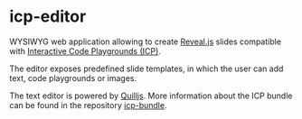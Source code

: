 # icp-editor

WYSIWYG web application allowing to create [Reveal.js](https://revealjs.com/) slides compatible with [Interactive Code Playgrounds (ICP)](https://lucademenego99.github.io/icp-tiddlywiki/).

The editor exposes predefined slide templates, in which the user can add text, code playgrounds or images.

The text editor is powered by [Quilljs](https://quilljs.com/).
More information about the ICP bundle can be found in the repository [icp-bundle](https://github.com/lucademenego99/icp-bundle).